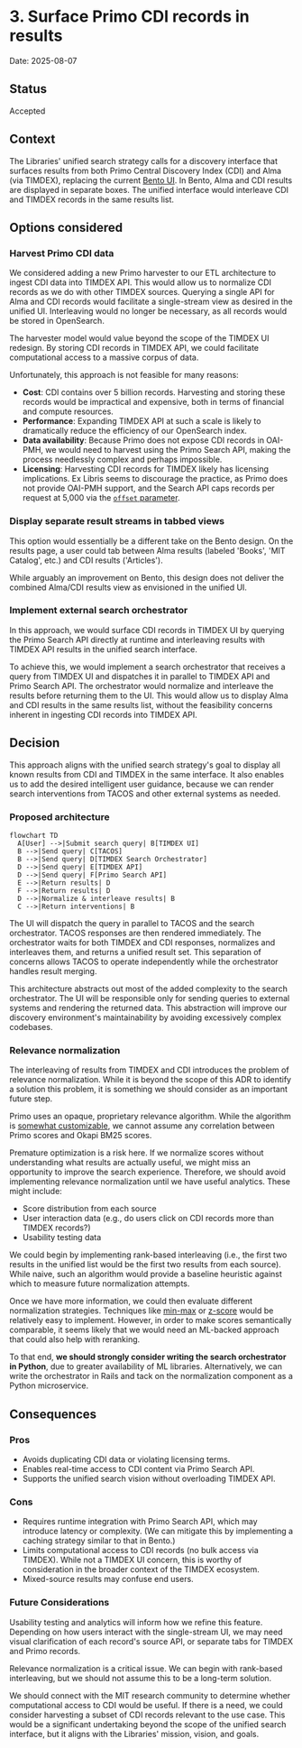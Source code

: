 # 3. Surface Primo CDI records in results

Date: 2025-08-07

## Status

Accepted

## Context

The Libraries' unified search strategy calls for a discovery interface that surfaces results from
both Primo Central Discovery Index (CDI) and Alma (via TIMDEX), replacing the current [Bento UI](https://github.com/MITLibraries/bento).
In Bento, Alma and CDI results are displayed in separate boxes. The unified interface would
interleave CDI and TIMDEX records in the same results list.

## Options considered

### Harvest Primo CDI data

We considered adding a new Primo harvester to our ETL architecture to ingest CDI data into TIMDEX
API. This would allow us to normalize CDI records as we do with other TIMDEX sources. Querying a
single API for Alma and CDI records would facilitate a single-stream view as desired in the unified
UI. Interleaving would no longer be necessary, as all records would be stored in OpenSearch.

The harvester model would value beyond the scope of the TIMDEX UI redesign. By storing CDI records
in TIMDEX API, we could facilitate computational access to a massive corpus of data.

Unfortunately, this approach is not feasible for many reasons:

- **Cost**: CDI contains over 5 billion records. Harvesting and storing these records would be impractical and expensive, both in terms of financial and compute resources.
- **Performance**: Expanding TIMDEX API at such a scale is likely to dramatically reduce the efficiency of our OpenSearch index.
- **Data availability**: Because Primo does not expose CDI records in OAI-PMH, we would need to harvest using the Primo Search API, making the process needlessly complex and perhaps impossible.
- **Licensing**: Harvesting CDI records for TIMDEX likely has licensing implications. Ex Libris seems to discourage the practice, as Primo does not provide OAI-PMH support, and the Search API caps records per request at 5,000 via the [`offset` parameter](https://developers.exlibrisgroup.com/primo/apis/docs/primoSearch/R0VUIC9wcmltby92MS9zZWFyY2g=/#output:~:text=Note%3A%20The%20Primo%20search%20API%20has%20a%20hardcoded%20offset%20limitation%20parameter%20of%205000.).

### Display separate result streams in tabbed views

This option would essentially be a different take on the Bento design. On the results page, a user
could tab between Alma results (labeled 'Books', 'MIT Catalog', etc.) and CDI results ('Articles').

While arguably an improvement on Bento, this design does not deliver the combined Alma/CDI results
view as envisioned in the unified UI. 

### Implement external search orchestrator

In this approach, we would surface CDI records in TIMDEX UI by querying the Primo Search API
directly at runtime and interleaving results with TIMDEX API results in the unified search
interface.

To achieve this, we would implement a search orchestrator that receives a query from TIMDEX UI and
dispatches it in parallel to TIMDEX API and Primo Search API. The orchestrator would normalize and
interleave the results before returning them to the UI. This would allow us to display Alma and
CDI results in the same results list, without the feasibility concerns inherent in ingesting CDI
records into TIMDEX API.

## Decision

This approach aligns with the unified search strategy's goal to display all known results from
CDI and TIMDEX in the same interface. It also enables us to add the desired intelligent user
guidance, because we can render search interventions from TACOS and other external systems as
needed.

### Proposed architecture

```mermaid
flowchart TD
  A[User] -->|Submit search query| B[TIMDEX UI]
  B -->|Send query| C[TACOS]
  B -->|Send query| D[TIMDEX Search Orchestrator]
  D -->|Send query| E[TIMDEX API]
  D -->|Send query| F[Primo Search API]
  E -->|Return results| D
  F -->|Return results| D
  D -->|Normalize & interleave results| B
  C -->|Return interventions| B 
```

The UI will dispatch the query in parallel to TACOS and the search orchestrator. TACOS responses are
then rendered immediately. The orchestrator waits for both TIMDEX and CDI responses, normalizes and
interleaves them, and returns a unified result set. This separation of concerns allows TACOS to
operate independently while the orchestrator handles result merging.

This architecture abstracts out most of the added complexity to the search orchestrator. The UI
will be responsible only for sending queries to external systems and rendering the returned data.
This abstraction will improve our discovery environment's maintainability by avoiding excessively
complex codebases.

### Relevance normalization

The interleaving of results from TIMDEX and CDI introduces the problem of relevance normalization.
While it is beyond the scope of this ADR to identify a solution this problem, it is something we
should consider as an important future step.

Primo uses an opaque, proprietary relevance algorithm. While the algorithm is
[somewhat customizable](https://knowledge.exlibrisgroup.com/Primo/Product_Documentation/020Primo_VE/Primo_VE_(English)/040Search_Configurations/Configuring_the_Ranking_of_Search_Results_in_Primo_VE),
we cannot assume any correlation between Primo scores and Okapi BM25 scores.

Premature optimization is a risk here. If we normalize scores without understanding what results
are actually useful, we might miss an opportunity to improve the search experience. Therefore, we
should avoid implementing relevance normalization until we have useful analytics. These might
include:

- Score distribution from each source
- User interaction data (e.g., do users click on CDI records more than TIMDEX records?)
- Usability testing data

We could begin by implementing rank-based interleaving (i.e., the first two results in the unified
list would be the first two results from each source). While naive, such an algorithm would provide
a baseline heuristic against which to measure future normalization attempts.

Once we have more information, we could then evaluate different normalization strategies. Techniques
like [min-max](https://opensearch.org/blog/how-does-the-rank-normalization-work-in-hybrid-search/#:~:text=3.%20Min%2Dmax%20normalization%20technique)
or [z-score](https://spotintelligence.com/2025/02/14/z-score-normalization/) would be relatively
easy to implement. However, in order to make scores semantically comparable, it seems likely that we
would need an ML-backed approach that could also help with reranking.

To that end, **we should strongly consider writing the search orchestrator in Python**, due to
greater availability of ML libraries. Alternatively, we can write the orchestrator in Rails and
tack on the normalization component as a Python microservice.

## Consequences

### Pros

- Avoids duplicating CDI data or violating licensing terms.
- Enables real-time access to CDI content via Primo Search API.
- Supports the unified search vision without overloading TIMDEX API.

### Cons

- Requires runtime integration with Primo Search API, which may introduce latency or complexity. (We can mitigate this by implementing a caching strategy similar to that in Bento.)
- Limits computational access to CDI records (no bulk access via TIMDEX). While not a TIMDEX UI concern, this is worthy of consideration in the broader context of the TIMDEX ecosystem.
- Mixed-source results may confuse end users.

### Future Considerations

Usability testing and analytics will inform how we refine this feature. Depending on how users
interact with the single-stream UI, we may need visual clarification of each record's source API, or 
separate tabs for TIMDEX and Primo records.

Relevance normalization is a critical issue. We can begin with rank-based interleaving, but we
should not assume this to be a long-term solution.

We should connect with the MIT research community to determine whether computational access to CDI
would be useful. If there is a need, we could consider harvesting a subset of CDI records relevant
to the use case. This would be a significant undertaking beyond the scope of the unified search
interface, but it aligns with the Libraries' mission, vision, and goals.